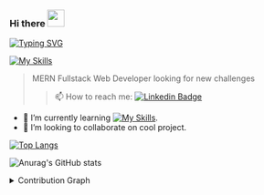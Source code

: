 ### Hi there <img src="https://user-images.githubusercontent.com/89069508/179371940-49ef420f-671e-47fa-a6bd-7c1cd046e6de.gif" width="30px"> <p align="center">
  [![Typing SVG](https://readme-typing-svg.herokuapp.com/?lines=I'm+Orhan;Junior+Fullstack+Developer.&size=20)](https://git.io/typing-svg)
</p>


[![My Skills](https://skillicons.dev/icons?i=html,css,sass,js,react,nodejs,mongodb,git,github)](https://skillicons.dev) 

> MERN Fullstack Web Developer looking for new challenges 
>>📫 How to reach me: [![Linkedin Badge](https://img.shields.io/badge/-Orhan_Kadirov-blue?style=flat-square&logo=Linkedin&logoColor=white&link=https://www.linkedin.com/in/orhan-kadirov/)](https://www.linkedin.com/in/orhan-kadirov/)

- 🌱 I’m currently learning [![My Skills](https://skillicons.dev/icons?i=redux,solidity&perline=3)](https://skillicons.dev).
- 👯 I’m looking to collaborate on cool project.

[![Top Langs](https://github-readme-stats.vercel.app/api/top-langs/?username=OrhanKadirov&layout=compact)](https://github.com/anuraghazra/github-readme-stats) 

![Anurag's GitHub stats](https://github-readme-stats.vercel.app/api?username=OrhanKadirov&show_icons=true&theme=highcontrast)

<details><summary>Contribution Graph</summary>
<figure>

   [![Ashutosh's github activity graph](https://activity-graph.herokuapp.com/graph?username=OrhanKadirov&bg_color=cccccc&color=19204d&line=24292e&point=24292e&area=true&hide_border=true)](https://github.com/OrhanKadirov/github-readme-activity-graph)
   
</figure>
</details>

<!--
**OrhanKadirov/OrhanKadirov** is a ✨ _special_ ✨ repository because its `README.md` (this file) appears on your GitHub profile.

Here are some ideas to get you started:

- 🔭 I’m currently working on ...
- 🌱 I’m currently learning ...
- 👯 I’m looking to collaborate on ...
- 🤔 I’m looking for help with ...
- 💬 Ask me about ...
- 📫 How to reach me: ...
- 😄 Pronouns: ...
- ⚡ Fun fact: ...
-->
